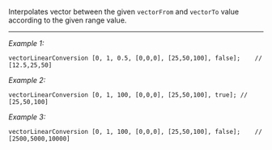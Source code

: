 Interpolates vector between the given `vectorFrom` and `vectorTo` value according to the given range value.


---
*Example 1:*
```sqf
vectorLinearConversion [0, 1, 0.5, [0,0,0], [25,50,100], false];	// [12.5,25,50]
```

*Example 2:*
```sqf
vectorLinearConversion [0, 1, 100, [0,0,0], [25,50,100], true];	// [25,50,100]
```

*Example 3:*
```sqf
vectorLinearConversion [0, 1, 100, [0,0,0], [25,50,100], false];	// [2500,5000,10000]
```